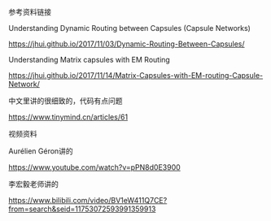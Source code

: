 参考资料链接

Understanding Dynamic Routing between Capsules (Capsule Networks)

https://jhui.github.io/2017/11/03/Dynamic-Routing-Between-Capsules/

 Understanding Matrix capsules with EM Routing

https://jhui.github.io/2017/11/14/Matrix-Capsules-with-EM-routing-Capsule-Network/

中文里讲的很细致的，代码有点问题

https://www.tinymind.cn/articles/61



视频资料

Aurélien Géron讲的

https://www.youtube.com/watch?v=pPN8d0E3900

李宏毅老师讲的

https://www.bilibili.com/video/BV1eW411Q7CE?from=search&seid=11753072593991359913